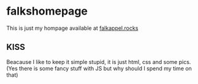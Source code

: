 # falkshomepage
This is just my hompage available at [falkappel.rocks](https://falkappel.rocks)

## KISS
Beacause I like to keep it simple stupid, it is just html, css and some pics. (Yes there is some fancy stuff with JS but why should I spend my time on that)
